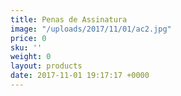 ```yaml
---
title: Penas de Assinatura
image: "/uploads/2017/11/01/ac2.jpg"
price: 0
sku: ''
weight: 0
layout: products
date: 2017-11-01 19:17:17 +0000
---
```

